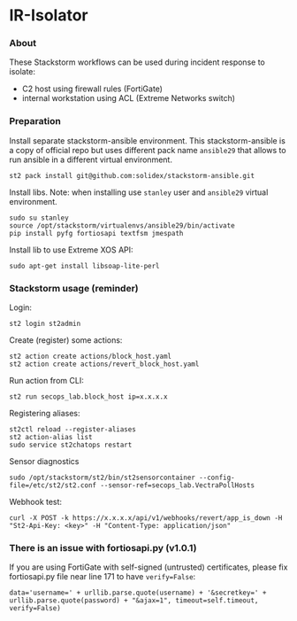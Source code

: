 # IR-Isolator

### About

These Stackstorm workflows can be used during incident response to isolate:
- C2 host using firewall rules (FortiGate)
- internal workstation using ACL (Extreme Networks switch)

### Preparation
Install separate stackstorm-ansible environment. This stackstorm-ansible is a copy of official repo but uses different pack name `ansible29` that allows to run ansible in a different virtual environment.
```
st2 pack install git@github.com:solidex/stackstorm-ansible.git
```
Install libs. Note: when installing use `stanley` user and `ansible29` virtual environment.
```
sudo su stanley
source /opt/stackstorm/virtualenvs/ansible29/bin/activate
pip install pyfg fortiosapi textfsm jmespath
```
Install lib to use Extreme XOS API:
```
sudo apt-get install libsoap-lite-perl
```
### Stackstorm usage (reminder)
Login:
```
st2 login st2admin
```
Create (register) some actions:
```
st2 action create actions/block_host.yaml
st2 action create actions/revert_block_host.yaml
```
Run action from CLI:
```
st2 run secops_lab.block_host ip=x.x.x.x
```
Registering aliases:
```
st2ctl reload --register-aliases
st2 action-alias list
sudo service st2chatops restart
```
Sensor diagnostics
```
sudo /opt/stackstorm/st2/bin/st2sensorcontainer --config-file=/etc/st2/st2.conf --sensor-ref=secops_lab.VectraPollHosts
```
Webhook test:
```
curl -X POST -k https://x.x.x.x/api/v1/webhooks/revert/app_is_down -H "St2-Api-Key: <key>" -H "Content-Type: application/json"
```
### There is an issue with fortiosapi.py (v1.0.1)
If you are using FortiGate with self-signed (untrusted) certificates, please fix fortiosapi.py file near line 171 to have `verify=False`:
```
data='username=' + urllib.parse.quote(username) + '&secretkey=' + urllib.parse.quote(password) + "&ajax=1", timeout=self.timeout, verify=False)
```
